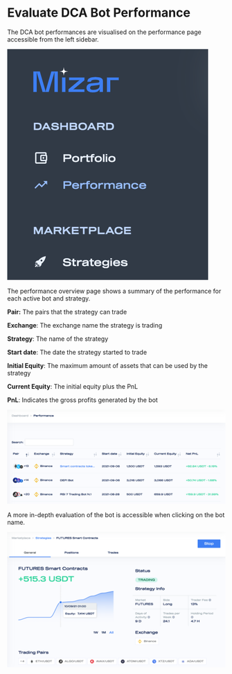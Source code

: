 # Evaluate DCA Bot Performance

The DCA bot performances are visualised on the performance page accessible from the left sidebar.

![](../.gitbook/assets/screen-shot-2021-09-15-at-10.34.33-pm.png)

The performance overview page shows a summary of the performance for each active bot and strategy. 

**Pair:** The pairs that the strategy can trade

**Exchange**: The exchange name the strategy is trading

**Strategy**: The name of the strategy

**Start date**: The date the strategy started to trade

**Initial Equity**: The maximum amount of assets that can be used by the strategy

**Current Equity**: The initial equity plus the PnL

**PnL**: Indicates the gross profits generated by the bot

![Performance Page](../.gitbook/assets/screen-shot-2021-09-15-at-10.53.56-pm.png)

A more in-depth evaluation of the bot is accessible when clicking on the bot name.

![Bot Perfomance Page](../.gitbook/assets/screen-shot-2021-09-15-at-11.15.47-pm.png)

